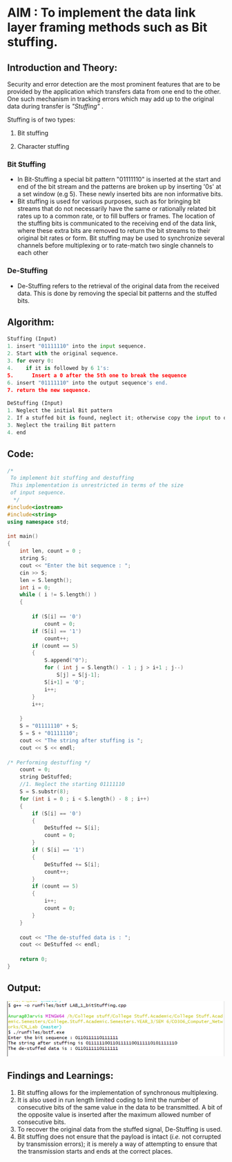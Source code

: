# AIM : To implement the data link layer framing methods such as Bit stuffing.

## Introduction and Theory:

Security and error detection are the most prominent features that are to be provided by the application which transfers data from one end to the other. One such mechanism in tracking errors which may add up to the original data during transfer is *"Stuffing"* . 

Stuffing is of two types: 

1) Bit stuffing 

2) Character stuffing

### Bit Stuffing

* In Bit-Stuffing a special bit pattern "01111110" is inserted at the start and end of the bit stream and the patterns are broken up by inserting '0s' at a set window (e.g 5). These newly inserted bits are non informative bits.
* Bit stuffing is used for various purposes, such as for bringing bit streams that do not necessarily have the same or rationally related bit rates up to a common rate, or to fill buffers or frames. The location of the stuffing bits is communicated to the receiving end of the data link, where these extra bits are removed to return the bit streams to their original bit rates or form. Bit stuffing may be used to synchronize several channels before multiplexing or to rate-match two single channels to each other

### De-Stuffing
* De-Stuffing refers to the retrieval of the original data from the received data. This is done by removing the special bit patterns and the stuffed bits.





## Algorithm:

```python
Stuffing (Input)
1. insert "01111110" into the input sequence.
2. Start with the original sequence.
3. for every 0:
4.    if it is followed by 6 1's:
5.    	Insert a 0 after the 5th one to break the sequence
6. insert "01111110" into the output sequence's end.
7. return the new sequence.
```

```python
DeStuffing (Input)
1. Neglect the initial Bit pattern
2. If a stuffed bit is found, neglect it; otherwise copy the input to output.
3. Neglect the trailing Bit pattern
4. end
```



## Code:

```c++
/*
 To implement bit stuffing and destuffing
 This implementation is unrestricted in terms of the size
 of input sequence.
  */
#include<iostream>
#include<string>
using namespace std;

int main()
{
	int len, count = 0 ;
	string S;
	cout << "Enter the bit sequence : ";
	cin >> S;
	len = S.length();
	int i = 0;
	while ( i != S.length() )
	{
		
		if (S[i] == '0')
			count = 0;
		if (S[i] == '1')
			count++;
		if (count == 5)
		{
			S.append("0");
			for ( int j = S.length() - 1 ; j > i+1 ; j--)
				S[j] = S[j-1];
			S[i+1] = '0';
			i++;
		}
		i++;
			
	}
	S = "01111110" + S;
	S = S + "01111110";
	cout << "The string after stuffing is ";
	cout << S << endl;

/* Performing destuffing */
	count = 0;
	string DeStuffed;
	//1. Neglect the starting 01111110
	S = S.substr(8);
	for (int i = 0 ; i < S.length() - 8 ; i++)
	{
		if (S[i] == '0')
		{
			DeStuffed += S[i];
			count = 0;
		}
		if ( S[i] == '1')
		{
			DeStuffed += S[i];
			count++;
		}
		if (count == 5)
		{
			i++;
			count = 0;
		}
	}

	cout << "The de-stuffed data is : ";
	cout << DeStuffed << endl;

	return 0;
}

```

## Output:

![BitStuffingPic](../outputs/bitstuffing.PNG)

## Findings and Learnings:

1. Bit stuffing allows for the implementation of synchronous multiplexing.
2. It is also used in run length limited coding to limit the number of consecutive bits of the same value in the data to be transmitted. A bit of the opposite value is inserted after the maximum allowed number of consecutive bits.
3. To recover the original data from the stuffed signal, De-Stuffing is used.
4. Bit stuffing does not ensure that the payload is intact (*i.e.* not corrupted by transmission errors); it is merely a way of attempting to ensure that the transmission starts and ends at the correct places.

